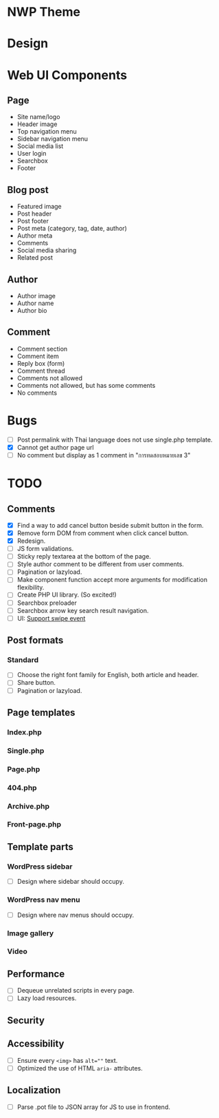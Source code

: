 # NWP Theme
# Design

# Web UI Components
## Page
* Site name/logo
* Header image
* Top navigation menu
* Sidebar navigation menu
* Social media list
* User login
* Searchbox
* Footer

## Blog post
* Featured image
* Post header
* Post footer
* Post meta (category, tag, date, author)
* Author meta
* Comments
* Social media sharing
* Related post

## Author
* Author image
* Author name
* Author bio

## Comment
* Comment section
* Comment item
* Reply box (form)
* Comment thread
* Comments not allowed
* Comments not allowed, but has some comments
* No comments

# Bugs
- [ ] Post permalink with Thai language does not use single.php template.
- [x] Cannot get author page url
- [ ] No comment but display as 1 comment in "การทดสอบหมายเลข 3"

# TODO
## Comments
- [x] Find a way to add cancel button beside submit button in the form.
- [x] Remove form DOM from comment when click cancel button.
- [x] Redesign.
- [ ] JS form validations.
- [ ] Sticky reply textarea at the bottom of the page.
- [ ] Style author comment to be different from user comments.
- [ ] Pagination or lazyload.
- [ ] Make component function accept more arguments for modification flexibility.  
- [ ] Create PHP UI library. (So excited!)  
- [ ] Searchbox preloader
- [ ] Searchbox arrow key search result navigation.
- [ ] UI: [Support swipe event](https://stackoverflow.com/questions/2264072/detect-a-finger-swipe-through-javascript-on-the-iphone-and-android)

## Post formats
### Standard
- [ ] Choose the right font family for English, both article and header.
- [ ] Share button.
- [ ] Pagination or lazyload.

## Page templates
### Index.php

### Single.php

### Page.php

### 404.php

### Archive.php

### Front-page.php

## Template parts
### WordPress sidebar
- [ ] Design where sidebar should occupy.

### WordPress nav menu
- [ ] Design where nav menus should occupy.

### Image gallery


### Video


## Performance
- [ ] Dequeue unrelated scripts in every page.
- [ ] Lazy load resources.

## Security


## Accessibility
- [ ] Ensure every `<img>` has `alt=""` text.
- [ ] Optimized the use of HTML `aria-` attributes.

## Localization
- [ ] Parse .pot file to JSON array for JS to use in frontend.
